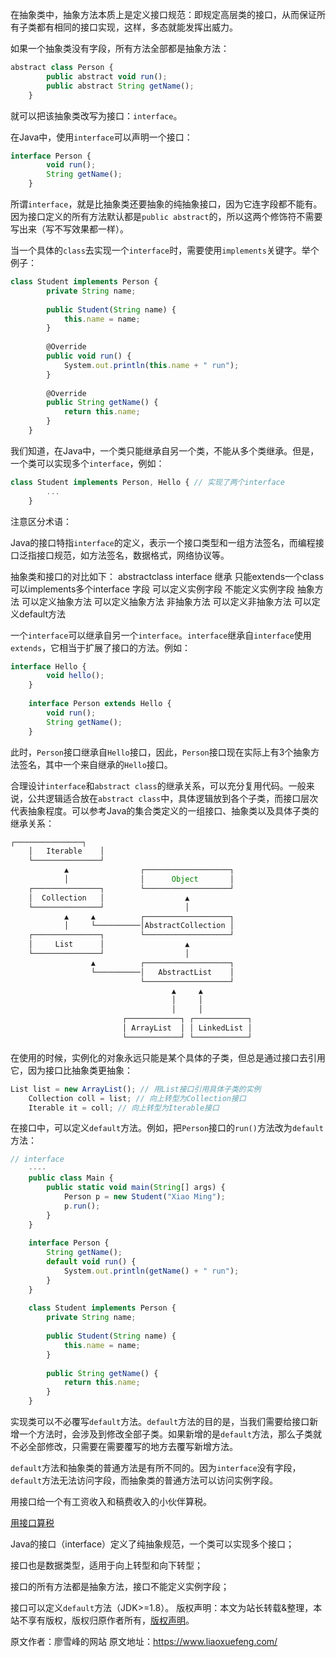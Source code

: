 


在抽象类中，抽象方法本质上是定义接口规范：即规定高层类的接口，从而保证所有子类都有相同的接口实现，这样，多态就能发挥出威力。

如果一个抽象类没有字段，所有方法全部都是抽象方法：

```js 
abstract class Person {
        public abstract void run();
        public abstract String getName();
    }
```

就可以把该抽象类改写为接口：`interface`。

在Java中，使用`interface`可以声明一个接口：

```js 
interface Person {
        void run();
        String getName();
    }
```

所谓`interface`，就是比抽象类还要抽象的纯抽象接口，因为它连字段都不能有。因为接口定义的所有方法默认都是`public abstract`的，所以这两个修饰符不需要写出来（写不写效果都一样）。

当一个具体的`class`去实现一个`interface`时，需要使用`implements`关键字。举个例子：

```js 
class Student implements Person {
        private String name;
    
        public Student(String name) {
            this.name = name;
        }
    
        @Override
        public void run() {
            System.out.println(this.name + " run");
        }
    
        @Override
        public String getName() {
            return this.name;
        }
    }
```

我们知道，在Java中，一个类只能继承自另一个类，不能从多个类继承。但是，一个类可以实现多个`interface`，例如：


```js 
class Student implements Person, Hello { // 实现了两个interface
        ...
    }
```

注意区分术语：

Java的接口特指`interface`的定义，表示一个接口类型和一组方法签名，而编程接口泛指接口规范，如方法签名，数据格式，网络协议等。

抽象类和接口的对比如下：
abstractclass interface 继承 只能extends一个class 可以implements多个interface 字段 可以定义实例字段 不能定义实例字段 抽象方法 可以定义抽象方法 可以定义抽象方法 非抽象方法 可以定义非抽象方法 可以定义default方法

一个`interface`可以继承自另一个`interface`。`interface`继承自`interface`使用`extends`，它相当于扩展了接口的方法。例如：

```js 
interface Hello {
        void hello();
    }
    
    interface Person extends Hello {
        void run();
        String getName();
    }
```

此时，`Person`接口继承自`Hello`接口，因此，`Person`接口现在实际上有3个抽象方法签名，其中一个来自继承的`Hello`接口。

合理设计`interface`和`abstract class`的继承关系，可以充分复用代码。一般来说，公共逻辑适合放在`abstract class`中，具体逻辑放到各个子类，而接口层次代表抽象程度。可以参考Java的集合类定义的一组接口、抽象类以及具体子类的继承关系：

```js 
┌───────────────┐
    │   Iterable    │
    └───────────────┘
            ▲                ┌───────────────────┐
            │                │      Object       │
    ┌───────────────┐        └───────────────────┘
    │  Collection   │                  ▲
    └───────────────┘                  │
            ▲     ▲          ┌───────────────────┐
            │     └──────────│AbstractCollection │
    ┌───────────────┐        └───────────────────┘
    │     List      │                  ▲
    └───────────────┘                  │
                  ▲          ┌───────────────────┐
                  └──────────│   AbstractList    │
                             └───────────────────┘
                                    ▲     ▲
                                    │     │
                                    │     │
                         ┌────────────┐ ┌────────────┐
                         │ ArrayList  │ │ LinkedList │
                         └────────────┘ └────────────┘
```

在使用的时候，实例化的对象永远只能是某个具体的子类，但总是通过接口去引用它，因为接口比抽象类更抽象：


```js 
List list = new ArrayList(); // 用List接口引用具体子类的实例
    Collection coll = list; // 向上转型为Collection接口
    Iterable it = coll; // 向上转型为Iterable接口
```

在接口中，可以定义`default`方法。例如，把`Person`接口的`run()`方法改为`default`方法：

```js 
// interface
    ----
    public class Main {
        public static void main(String[] args) {
            Person p = new Student("Xiao Ming");
            p.run();
        }
    }
    
    interface Person {
        String getName();
        default void run() {
            System.out.println(getName() + " run");
        }
    }
    
    class Student implements Person {
        private String name;
    
        public Student(String name) {
            this.name = name;
        }
    
        public String getName() {
            return this.name;
        }
    }
```

实现类可以不必覆写`default`方法。`default`方法的目的是，当我们需要给接口新增一个方法时，会涉及到修改全部子类。如果新增的是`default`方法，那么子类就不必全部修改，只需要在需要覆写的地方去覆写新增方法。

`default`方法和抽象类的普通方法是有所不同的。因为`interface`没有字段，`default`方法无法访问字段，而抽象类的普通方法可以访问实例字段。

用接口给一个有工资收入和稿费收入的小伙伴算税。

[用接口算税](https://gitee.com/liaoxuefeng/learn-java/raw/master/practices/Java%E6%95%99%E7%A8%8B/20.%E9%9D%A2%E5%90%91%E5%AF%B9%E8%B1%A1%E7%BC%96%E7%A8%8B.1255943520012800/10.%E9%9D%A2%E5%90%91%E5%AF%B9%E8%B1%A1%E5%9F%BA%E7%A1%80.1260451488854880/70.%E6%8E%A5%E5%8F%A3.1260456790454816/oop-interface.zip)

Java的接口（interface）定义了纯抽象规范，一个类可以实现多个接口；

接口也是数据类型，适用于向上转型和向下转型；

接口的所有方法都是抽象方法，接口不能定义实例字段；

接口可以定义`default`方法（JDK>=1.8）。
版权声明：本文为站长转载&整理，本站不享有版权，版权归原作者所有，[版权声明](https://gitee.com/hezhiyuan007/java-notes/raw/master/disclaimer.md)。




原文作者：廖雪峰的网站 原文地址：https://www.liaoxuefeng.com/